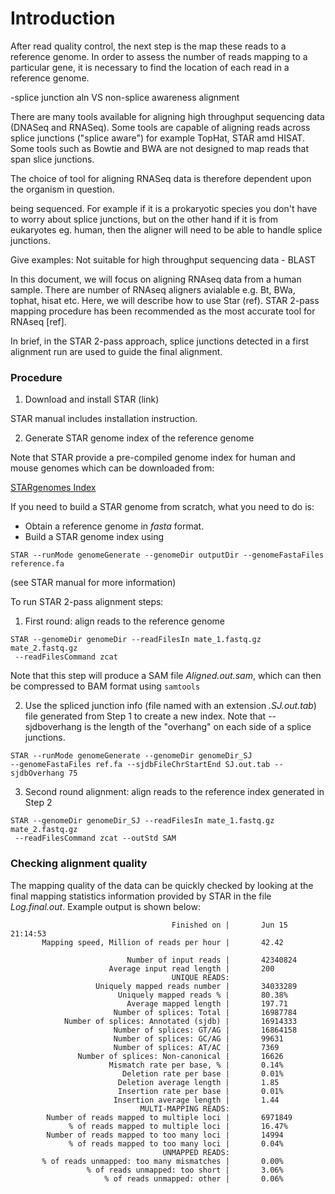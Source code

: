 # Introduction

After read quality control, the next step is the map these reads to a reference genome. In order to assess the number of reads mapping to a particular gene, it is necessary to find the location of each read in a reference genome.

-splice junction aln VS non-splice awareness alignment

There are many tools available for aligning high throughput sequencing data (DNASeq and RNASeq). Some tools are capable of aligning reads across splice junctions ("splice aware") for example TopHat, STAR amd HISAT. Some tools such as Bowtie and BWA are not designed to map reads that span slice junctions.

The choice of tool for aligning RNASeq data is therefore dependent upon the organism in question.

 being sequenced. For example if it is a prokaryotic species you don't have to worry about splice junctions, but on the other hand if it is from eukaryotes eg. human, then the aligner will need to be able to handle splice junctions.

Give examples: Not suitable for high throughput sequencing data - BLAST

In this document, we will focus on aligning RNAseq data from a human sample. There are number of RNAseq aligners avialable e.g. Bt, BWa, tophat, hisat etc. Here, we will describe how to use Star (ref). STAR 2-pass mapping procedure has been recommended as the most accurate tool for RNAseq [ref].

In brief, in the STAR 2-pass approach, splice junctions detected in a first alignment run are used to guide the final alignment.

### Procedure

1. Download and install STAR (link)

  STAR manual includes installation instruction.

2. Generate STAR genome index of the reference genome

Note that STAR provide a pre-compiled genome index for human and mouse genomes which can be downloaded from:

[STARgenomes Index](http://it-collab01.cshl.edu/shares/gingeraslab/www-data/dobin/STAR/STARgenomes/)


If you need to build a STAR genome from scratch, what you need to do is:

  - Obtain a reference genome in *fasta* format.
  - Build a STAR genome index using

  ```
  STAR --runMode genomeGenerate --genomeDir outputDir --genomeFastaFiles reference.fa
  ```

(see STAR manual for more information)

To run STAR 2-pass alignment steps:

1. First round: align reads to the reference genome

  ```
  STAR --genomeDir genomeDir --readFilesIn mate_1.fastq.gz mate_2.fastq.gz
   --readFilesCommand zcat
  ```

  Note that this step will produce a SAM file *Aligned.out.sam*, which can then be compressed to BAM format using `samtools`

2. Use the spliced junction info (file named with an extension *.SJ.out.tab*) file generated from Step 1 to create a new index. Note that --sjdboverhang is the length of the "overhang" on each side of a splice junctions.

  ```
  STAR --runMode genomeGenerate --genomeDir genomeDir_SJ
  --genomeFastaFiles ref.fa --sjdbFileChrStartEnd SJ.out.tab --sjdbOverhang 75
  ```

3. Second round alignment: align reads to the reference index generated in Step 2

  ```
  STAR --genomeDir genomeDir_SJ --readFilesIn mate_1.fastq.gz mate_2.fastq.gz
   --readFilesCommand zcat --outStd SAM
  ```

### Checking alignment quality

The mapping quality of the data can be quickly checked by looking at the final mapping statistics information provided by STAR in the file *Log.final.out*. Example output is shown below:

```
                                    Finished on |       Jun 15 21:14:53
       Mapping speed, Million of reads per hour |       42.42

                          Number of input reads |       42340824
                      Average input read length |       200
                                    UNIQUE READS:
                   Uniquely mapped reads number |       34033289
                        Uniquely mapped reads % |       80.38%
                          Average mapped length |       197.71
                       Number of splices: Total |       16987784
            Number of splices: Annotated (sjdb) |       16914333
                       Number of splices: GT/AG |       16864158
                       Number of splices: GC/AG |       99631
                       Number of splices: AT/AC |       7369
               Number of splices: Non-canonical |       16626
                      Mismatch rate per base, % |       0.14%
                         Deletion rate per base |       0.01%
                        Deletion average length |       1.85
                        Insertion rate per base |       0.01%
                       Insertion average length |       1.44
                             MULTI-MAPPING READS:
        Number of reads mapped to multiple loci |       6971849
             % of reads mapped to multiple loci |       16.47%
        Number of reads mapped to too many loci |       14994
             % of reads mapped to too many loci |       0.04%
                                  UNMAPPED READS:
       % of reads unmapped: too many mismatches |       0.00%
                 % of reads unmapped: too short |       3.06%
                     % of reads unmapped: other |       0.06%
```
